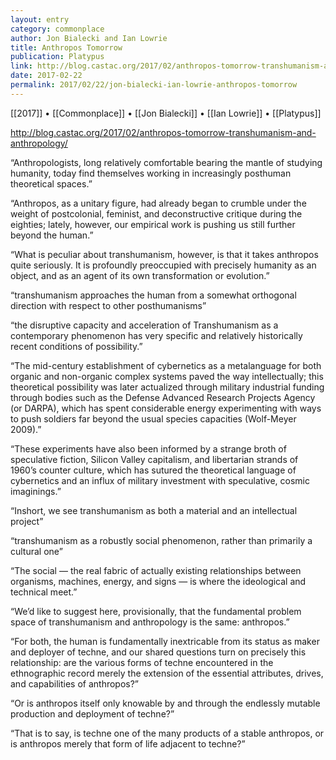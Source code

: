 ```yaml
---
layout: entry
category: commonplace
author: Jon Bialecki and Ian Lowrie
title: Anthropos Tomorrow
publication: Platypus
link: http://blog.castac.org/2017/02/anthropos-tomorrow-transhumanism-and-anthropology/
date: 2017-02-22
permalink: 2017/02/22/jon-bialecki-ian-lowrie-anthropos-tomorrow
---
```


[[2017]] • [[Commonplace]] • [[Jon Bialecki]] • [[Ian Lowrie]] • [[Platypus]] 

http://blog.castac.org/2017/02/anthropos-tomorrow-transhumanism-and-anthropology/

“Anthropologists, long relatively comfortable bearing the mantle of studying humanity, today find themselves working in increasingly posthuman theoretical spaces.”

“Anthropos, as a unitary figure, had already began to crumble under the weight of postcolonial, feminist, and deconstructive critique during the eighties; lately, however, our empirical work is pushing us still further beyond the human.”

“What is peculiar about transhumanism, however, is that it takes anthropos quite seriously. It is profoundly preoccupied with precisely humanity as an object, and as an agent of its own transformation or evolution.”

“transhumanism approaches the human from a somewhat orthogonal direction with respect to other posthumanisms”

“the disruptive capacity and acceleration of Transhumanism as a contemporary phenomenon has very specific and relatively historically recent conditions of possibility.”

“The mid-century establishment of cybernetics as a metalanguage for both organic and non-organic complex systems paved the way intellectually; this theoretical possibility was later actualized through military industrial funding through bodies such as the Defense Advanced Research Projects Agency (or DARPA), which has spent considerable energy experimenting with ways to push soldiers far beyond the usual species capacities (Wolf-Meyer 2009).”

“These experiments have also been informed by a strange broth of speculative fiction, Silicon Valley capitalism, and libertarian strands of 1960’s counter culture, which has sutured the theoretical language of cybernetics and an influx of military investment with speculative, cosmic imaginings.”

“Inshort, we see transhumanism as both a material and an intellectual project”

“transhumanism as a robustly social phenomenon, rather than primarily a cultural one”

“The social — the real fabric of actually existing relationships between organisms, machines, energy, and signs — is where the ideological and technical meet.”

“We’d like to suggest here, provisionally, that the fundamental problem space of transhumanism and anthropology is the same: anthropos.”

“For both, the human is fundamentally inextricable from its status as maker and deployer of techne, and our shared questions turn on precisely this relationship: are the various forms of techne encountered in the ethnographic record merely the extension of the essential attributes, drives, and capabilities of anthropos?”

“Or is anthropos itself only knowable by and through the endlessly mutable production and deployment of techne?”

“That is to say, is techne one of the many products of a stable anthropos, or is anthropos merely that form of life adjacent to techne?”

